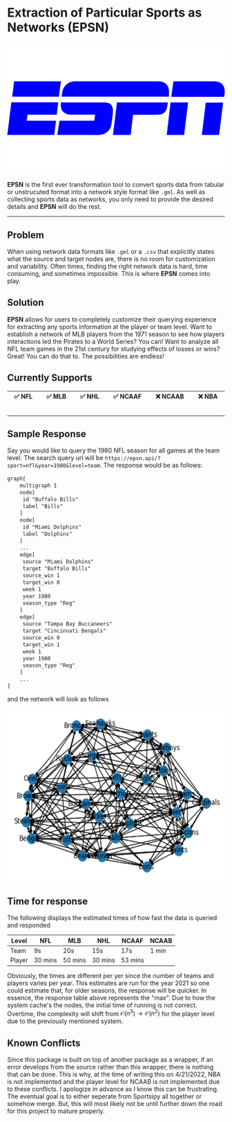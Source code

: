 # Extraction of Particular Sports as Networks (EPSN)
<p align="center">
	<img src="images/logo.png" alt="logo" width="600"/>
</p>


**EPSN** is the first ever transformation tool to convert sports data from tabular or unstrucuted format into a network style format like `.gml`. As well as collecting sports data as networks, you only need to provide the desired details and **EPSN** will do the rest.

---

## Problem
When using network data formats like `.gml` or a `.csv` that explicitly states what the source and target nodes are, there is no room for customization and variability. Often times, finding the right network data is hard, time consuming, and sometimes impossible. This is where **EPSN** comes into play.

## Solution
**EPSN** allows for users to completely customize their querying experience for extracting any sports information at the player or team level. Want to establish a network of MLB players from the 1971 season to see how players interactions led the Pirates to a World Series? You can! Want to analyze all NFL team games in the 21st century for studying effects of losses or wins? Great! You can do that to. The possibilities are endless!

## Currently Supports
| :white_check_mark: NFL <img width=200/> | :white_check_mark: MLB <img width=200/> | :white_check_mark: NHL <img width=200/> | :white_check_mark: NCAAF <img width=200/> | :x: NCAAB <img width=200/> | :x: NBA <img width=200/>|
| --- | --- | --- | --- | --- | --- |

---

## Sample Response
Say you would like to query the 1980 NFL season for all games at the team level. The search query url will be `https://epsn.api/?sport=nfl&year=1980&level=team`. The response would be as follows:
```gml
graph[
	multigraph 1
	node[
	 id "Buffalo Bills"
	 label "Bills"
	]
	node[
	 id "Miami Dolphins"
	 label "Dolphins"
	]
	...
	edge[
	 source "Miami Dolphins"
	 target "Buffalo Bills"
	 source_win 1
	 target_win 0
	 week 1
	 year 1980
	 season_type "Reg"
	]
	edge[
	 source "Tampa Bay Buccaneers"
	 target "Cincinnati Bengals"
	 source_win 0
	 target_win 1
	 week 1
	 year 1980
	 season_type "Reg"
	]
    ...
]
```
and the network will look as follows
<p align="center">
  <img width="600" height="400" src="images/example.png">
</p>

## Time for response
The following displays the estimated times of how fast the data is queried and responded

|Level	|NFL   	|MLB 	|NHL 	| NCAAF | NCAAB 	|
|-------|-------|-------|-------|-------|-------	|
|Team   |9s		|20s    |15s    |17s 	|1 min      |
|Player |30 mins|50 mins|30 mins|53 mins|       	|

Obviously, the times are different per yer since the number of teams and players varies per year. This estimates are run for the year 2021 so one could estimate that, for older seasons, the response will be quicker. In essence, the response table above represents the "max". Due to how the system cache's the nodes, the initial time of running is not correct. Overtime, the complexity will shift from $\mathcal{O}(n^3) \rightarrow \mathcal{O}(n^2)$ for the player level due to the previously mentioned system.

## Known Conflicts
Since this package is built on top of another package as a wrapper, if an error develops from the source rather than this wrapper, there is nothing that can be done. This is why, at the time of writing this on 4/21/2022, NBA is not implemented and the player level for NCAAB is not implemented due to these conflicts. I apologize in advance as I know this can be frustrating. The eventual goal is to either seperate from Sportsipy all together or somehow merge. But, this will most likely not be until further down the road for this project to mature properly.

